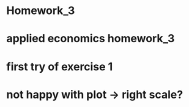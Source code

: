 # Homework_3

# applied economics homework_3

# first try of exercise 1
# not happy with plot -> right scale?